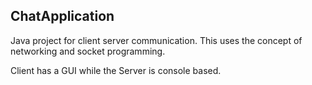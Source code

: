 ## ChatApplication
Java project for client server communication.
This uses the concept of networking and socket programming. 

Client has a GUI while the Server is console based. 

